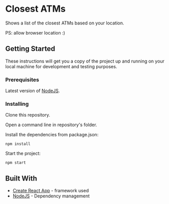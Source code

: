 # Closest ATMs

Shows a list of the closest ATMs based on your location.

PS: allow browser location :)

## Getting Started

These instructions will get you a copy of the project up and running on your local machine for development and testing purposes.

### Prerequisites

Latest version of [NodeJS](https://nodejs.org/en/download/).

### Installing

Clone this repository.

Open a command line in repository's folder.

Install the dependencies from package.json:

```
npm install
```

Start the project:

```
npm start
```

## Built With

* [Create React App](https://github.com/facebook/create-react-app) - framework used
* [NodeJS](https://nodejs.org/en/download/) - Dependency management
